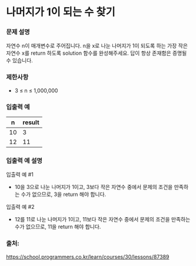 # 나머지가 1이 되는 수 찾기

### 문제 설명
자연수 n이 매개변수로 주어집니다. n을 x로 나눈 나머지가 1이 되도록 하는 가장 작은 자연수 x를 return 하도록 solution 함수를 완성해주세요. 
답이 항상 존재함은 증명될 수 있습니다.

### 제한사항
- 3 ≤ n ≤ 1,000,000

### 입출력 예
|n|	result|
|-----|------|
|10	|3|
|12	|11|

### 입출력 예 설명
입출력 예 #1
- 10을 3으로 나눈 나머지가 1이고, 3보다 작은 자연수 중에서 문제의 조건을 만족하는 수가 없으므로, 3을 return 해야 합니다.

입출력 예 #2
- 12를 11로 나눈 나머지가 1이고, 11보다 작은 자연수 중에서 문제의 조건을 만족하는 수가 없으므로, 11을 return 해야 합니다.

### 출처:
https://school.programmers.co.kr/learn/courses/30/lessons/87389